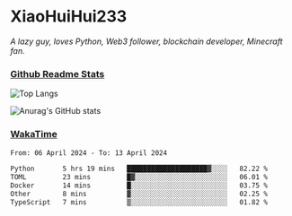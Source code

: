 # XiaoHuiHui233

*A lazy guy, loves Python, Web3 follower, blockchain developer, Minecraft fan.*

### [Github Readme Stats](https://github.com/anuraghazra/github-readme-stats)

![Top Langs](https://github-readme-stats.vercel.app/api/top-langs/?username=XiaoHuiHui233&layout=compact&theme=github_dark)

![Anurag's GitHub stats](https://github-readme-stats.vercel.app/api?username=XiaoHuiHui233&show_icons=true&theme=github_dark)

### [WakaTime](https://wakatime.com)

<!--START_SECTION:waka-->

```txt
From: 06 April 2024 - To: 13 April 2024

Python       5 hrs 19 mins   ████████████████████▓░░░░   82.22 %
TOML         23 mins         █▓░░░░░░░░░░░░░░░░░░░░░░░   06.01 %
Docker       14 mins         █░░░░░░░░░░░░░░░░░░░░░░░░   03.75 %
Other        8 mins          ▓░░░░░░░░░░░░░░░░░░░░░░░░   02.25 %
TypeScript   7 mins          ▒░░░░░░░░░░░░░░░░░░░░░░░░   01.82 %
```

<!--END_SECTION:waka-->
